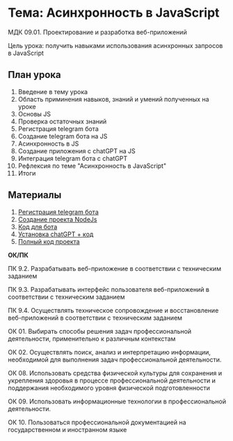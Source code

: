 # Тема: Асинхронность в JavaScript

МДК 09.01. Проектирование и разработка веб-приложений

Цель урока: получить навыками использования асинхронных запросов в JavaScript

## План урока 

1. Введение в тему урока
2. Область приминения навыков, знаний и умений полученных на уроке
3. Основы JS
4. Проверка остаточных знаний
5. Регистрация telegram бота
6. Создание telegram бота на JS
7. Асинхронность в JS
8. Создание приложения с chatGPT на JS
9. Интеграция telegram бота с chatGPT
10. Рефлексия по теме "Асинхронность в JavaScript"
11. Итоги

## Материалы

1. [Регистрация telegram бота ](./1_create_tg_bot/README.MD)
2. [Создание проекта NodeJs](./2_new_project/README.MD)
3. [Код для бота ](./3_tg_bot/app.js)
4. [Установка chatGPT + код ](./4_chat_gpt/README.MD)
5. [Полный код проекта](./5_gpt_tg/index.js)

**ОК/ПК**

ПК 9.2. Разрабатывать веб-приложение в соответствии с техническим заданием 

ПК 9.3. Разрабатывать интерфейс пользователя веб-приложений в соответствии с
техническим заданием

ПК 9.4. Осуществлять техническое сопровождение и восстановление веб-приложений
в соответствии с техническим заданием 

ОК 01. Выбирать способы решения задач профессиональной деятельности,
применительно к различным контекстам

ОК 02. Осуществлять поиск, анализ и интерпретацию информации, необходимой для
выполнения задач профессиональной деятельности.

ОК 08. Использовать средства физической культуры для сохранения и укрепления
здоровья в процессе профессиональной деятельности и поддержания
необходимого уровня физической подготовленности

ОК 09. Использовать информационные технологии в профессиональной
деятельности.

ОК 10. Пользоваться профессиональной документацией на государственном и
иностранном языке






